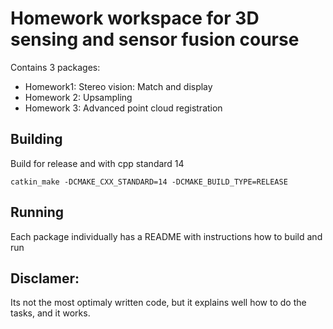 # Homework workspace for 3D sensing and sensor fusion course
Contains 3 packages:
* Homework1: Stereo vision: Match and display
* Homework 2: Upsampling
* Homework 3: Advanced point cloud registration


## Building
Build for release and with cpp standard 14

    catkin_make -DCMAKE_CXX_STANDARD=14 -DCMAKE_BUILD_TYPE=RELEASE


## Running 

Each package individually has a README with instructions how to build and run


## Disclamer:
Its not the most optimaly written code, but it explains well how to do the tasks, and it works.

